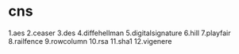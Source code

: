 # cns
1.aes
2.ceaser
3.des
4.diffehellman
5.digitalsignature
6.hill
7.playfair
8.railfence
9.rowcolumn
10.rsa
11.sha1
12.vigenere
